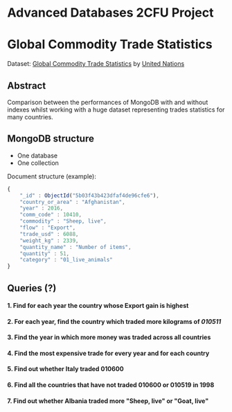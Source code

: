 # Advanced Databases 2CFU Project
# Global Commodity Trade Statistics 

Dataset: [Global Commodity Trade Statistics](https://www.kaggle.com/unitednations/global-commodity-trade-statistics) by [United Nations](https://www.kaggle.com/unitednations)


## Abstract
Comparison between the performances of MongoDB with and without indexes whilst working with a huge dataset representing trades statistics for many countries.

## MongoDB structure
* One database
* One collection

Document structure (example):
```js
{
	"_id" : ObjectId("5b03f43b423dfaf4de96cfe6"),
	"country_or_area" : "Afghanistan",
	"year" : 2016,
	"comm_code" : 10410,
	"commodity" : "Sheep, live",
	"flow" : "Export",
	"trade_usd" : 6088,
	"weight_kg" : 2339,
	"quantity_name" : "Number of items",
	"quantity" : 51,
	"category" : "01_live_animals"
}

```

## Queries (?)
#### 1. Find for each year the country whose Export gain is highest

#### 2. For each year, find the country which traded more kilograms of *010511*

#### 3. Find the year in which more money was traded across all countries

#### 4. Find the most expensive trade for every year and for each country 

#### 5. Find out whether Italy traded 010600

#### 6. Find all the countries that have not traded 010600 or 010519 in 1998

#### 7. Find out whether Albania traded more "Sheep, live" or "Goat, live"



